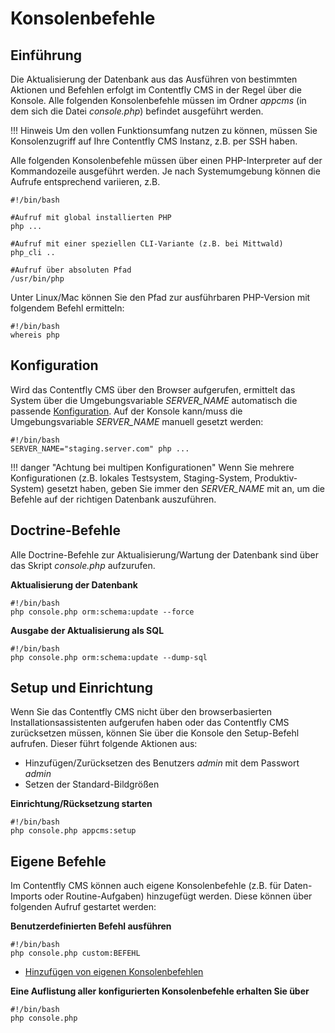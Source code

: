 # Konsolenbefehle

## Einführung

Die Aktualisierung der Datenbank aus das Ausführen von bestimmten Aktionen und Befehlen erfolgt im Contentfly CMS in der Regel über die Konsole. Alle folgenden Konsolenbefehle müssen im Ordner _appcms_ (in dem sich die Datei _console.php_) befindet ausgeführt werden.

!!! Hinweis
    Um den vollen Funktionsumfang nutzen zu können, müssen Sie Konsolenzugriff auf Ihre Contentfly CMS Instanz, z.B. per SSH haben.

Alle folgenden Konsolenbefehle müssen über einen PHP-Interpreter auf der Kommandozeile ausgeführt werden. Je nach Systemumgebung können die Aufrufe entsprechend variieren, z.B.

```
#!/bin/bash

#Aufruf mit global installierten PHP
php ...

#Aufruf mit einer speziellen CLI-Variante (z.B. bei Mittwald)
php_cli ..

#Aufruf über absoluten Pfad
/usr/bin/php

```

Unter Linux/Mac können Sie den Pfad zur ausführbaren PHP-Version mit folgendem Befehl ermitteln:
```
#!/bin/bash
whereis php
```

## Konfiguration

Wird das Contentfly CMS über den Browser aufgerufen, ermittelt das System über die Umgebungsvariable _SERVER_NAME_ automatisch die passende [Konfiguration](../konfiguration/system.md#multiple-konfigurationen). Auf der Konsole kann/muss die Umgebungsvariable _SERVER_NAME_ manuell gesetzt werden:

```
#!/bin/bash
SERVER_NAME="staging.server.com" php ...
```
!!! danger "Achtung bei multipen Konfigurationen"
    Wenn Sie mehrere Konfigurationen (z.B. lokales Testsystem, Staging-System, Produktiv-System) gesetzt haben, geben Sie immer den _SERVER_NAME_ mit an, um die Befehle auf der richtigen Datenbank auszuführen.

## Doctrine-Befehle

Alle Doctrine-Befehle zur Aktualisierung/Wartung der Datenbank sind über das Skript _console.php_ aufzurufen.

**Aktualisierung der Datenbank**
```
#!/bin/bash
php console.php orm:schema:update --force
```

**Ausgabe der Aktualisierung als SQL**
```
#!/bin/bash
php console.php orm:schema:update --dump-sql
```

## Setup und Einrichtung

Wenn Sie das Contentfly CMS nicht über den browserbasierten Installationsassistenten aufgerufen haben oder das Contentfly CMS zurücksetzen müssen, können Sie über die Konsole den Setup-Befehl aufrufen. Dieser führt folgende Aktionen aus:

* Hinzufügen/Zurücksetzen des Benutzers _admin_ mit dem Passwort _admin_
* Setzen der Standard-Bildgrößen

**Einrichtung/Rücksetzung starten**
```
#!/bin/bash
php console.php appcms:setup
```

## Eigene Befehle

Im Contentfly CMS können auch eigene Konsolenbefehle (z.B. für Daten-Imports oder Routine-Aufgaben) hinzugefügt werden. Diese können über folgenden Aufruf gestartet werden:

**Benutzerdefinierten Befehl ausführen**
```
#!/bin/bash
php console.php custom:BEFEHL
```

* [Hinzufügen von eigenen Konsolenbefehlen](../backend/konsole.md)

**Eine Auflistung aller konfigurierten Konsolenbefehle erhalten Sie über**
```
#!/bin/bash
php console.php
```
